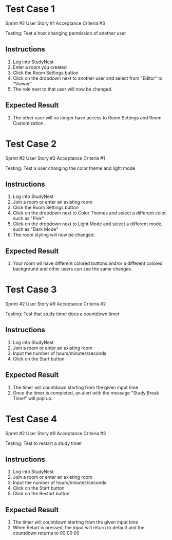 # Test Case 1
Sprint #2
User Story #1
Acceptance Criteria #3

Testing: Test a host changing permission of another user

## Instructions
1. Log into StudyNest
2. Enter a room you created
3. Click the Room Settings button
4. Click on the dropdown next to another user and select from "Editor" to "Viewer"
5. The role next to that user will now be changed.

## Expected Result
1. The other user will no longer have access to Room Settings and Room Customization.


# Test Case 2
Sprint #2
User Story #2
Acceptance Criteria #1

Testing: Test a user changing the color theme and light mode

## Instructions
1. Log into StudyNest
2. Join a room or enter an existing room
3. Click the Room Settings button
4. Click on the dropdown next to Color Themes and select a different color, such as "Pink"
5. Click on the dropdown next to Light Mode and select a different mode, such as "Dark Mode" 
7. The room styling will now be changed.

## Expected Result
1. Your room wil have different colored buttons and/or a different colored background and other users can see the same changes.


# Test Case 3
Sprint #2
User Story #9
Acceptance Criteria #2

Testing: Test that study timer does a countdown timer

## Instructions
1. Log into StudyNest
2. Join a room or enter an existing room
3. Input the number of hours/minutes/seconds
4. Click on the Start button

## Expected Result
1. The timer will countdown starting from the given input time
2. Once the timer is completed, an alert with the message "Study Break Time!" will pop up.


# Test Case 4
Sprint #2
User Story #9
Acceptance Criteria #3

Testing: Test to restart a study timer

## Instructions
1. Log into StudyNest
2. Join a room or enter an existing room
3. Input the number of hours/minutes/seconds
4. Click on the Start button
5. Click on the Restart button

## Expected Result
1. The timer will countdown starting from the given input time
2. When Retart is pressed, the input will return to default and the countdown returns to 00:00:00

